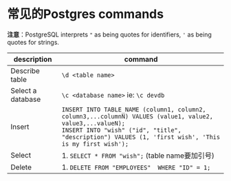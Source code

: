 # 常见的Postgres commands

**注意**：PostgreSQL interprets `"` as being quotes for identifiers, `'` as being quotes for strings.

| description | command |
| ---- | --- |
| Describe table | `\d <table name>` |
| Select a database | `\c <database name>` ie: `\c devdb`|
| Insert | `INSERT INTO TABLE_NAME (column1, column2, column3,...columnN) VALUES (value1, value2, value3,...valueN);` <br> `INSERT INTO "wish" ("id", "title", "description") VALUES (1, 'first wish', 'This is my first wish');`|
| Select | 1. `SELECT * FROM "wish";` (table name要加引号)|
| Delete | 1. `DELETE FROM "EMPLOYEES"  WHERE "ID" = 1;`|
